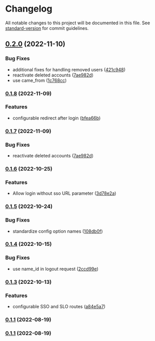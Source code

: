 # Changelog

All notable changes to this project will be documented in this file. See [standard-version](https://github.com/conventional-changelog/standard-version) for commit guidelines.

## [0.2.0](https://github.com/DataShades/ckanext-saml/compare/v0.1.8...v0.2.0) (2022-11-10)


### Bug Fixes

* additional fixes for handling removed users ([421c948](https://github.com/DataShades/ckanext-saml/commit/421c948e4ae13132dd9ea5dcc95a960c271d043c))
* reactivate deleted accounts ([7ae982d](https://github.com/DataShades/ckanext-saml/commit/7ae982d91923696fbe96179ea00f850736235b14))
* use came_from ([1c768cc](https://github.com/DataShades/ckanext-saml/commit/1c768cc3b6ad95a703046170a69f835a25b8e182))

### [0.1.8](https://github.com/DataShades/ckanext-saml/compare/v0.1.7...v0.1.8) (2022-11-09)


### Features

* configurable redirect after login ([bfea66b](https://github.com/DataShades/ckanext-saml/commit/bfea66b17ed8398108ba1f82279f6a280063d18e))


### [0.1.7](https://github.com/DataShades/ckanext-saml/compare/v0.1.6...v0.1.7) (2022-11-09)


### Bug Fixes

* reactivate deleted accounts ([7ae982d](https://github.com/DataShades/ckanext-saml/commit/7ae982d91923696fbe96179ea00f850736235b14))


### [0.1.6](https://github.com/DataShades/ckanext-saml/compare/v0.1.5...v0.1.6) (2022-10-25)


### Features

* Allow login without sso URL parameter ([3d78e2a](https://github.com/DataShades/ckanext-saml/commit/3d78e2ad5391575c5d76d6c936b07ba639e2c3d9))

### [0.1.5](https://github.com/DataShades/ckanext-saml/compare/v0.1.4...v0.1.5) (2022-10-24)


### Bug Fixes

* standardize config option names ([108db0f](https://github.com/DataShades/ckanext-saml/commit/108db0f31e336d3b38986e5b2e26ca01553d5dc7))

### [0.1.4](https://github.com/DataShades/ckanext-saml/compare/v0.1.3...v0.1.4) (2022-10-15)


### Bug Fixes

* use name_id in logout request ([2ccd99e](https://github.com/DataShades/ckanext-saml/commit/2ccd99eb144ecddb5a6c8fe03fce9acfbd937f82))

### [0.1.3](https://github.com/DataShades/ckanext-saml/compare/v0.1.2...v0.1.3) (2022-10-13)


### Features

* configurable SSO and SLO routes ([a84e5a7](https://github.com/DataShades/ckanext-saml/commit/a84e5a7a11c12d5b66c28bb4b6eddaddea308fd2))

### [0.1.1](https://github.com/DataShades/ckanext-saml/compare/v0.1.0...v0.1.1) (2022-08-19)

### [0.1.1](https://github.com/DataShades/ckanext-saml/compare/v0.1.0...v0.1.1) (2022-08-19)
